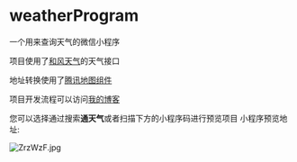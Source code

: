 # weatherProgram
一个用来查询天气的微信小程序

项目使用了[和风天气](https://www.heweather.com/)的天气接口

地址转换使用了[腾讯地图组件](https://lbs.qq.com/qqmap_wx_jssdk/index.html)

项目开发流程可以访问[我的博客](https://powerdong.github.io/myBlog/2019/06/29/%E8%AE%B0%E4%B8%80%E6%AC%A1%E5%B0%8F%E7%A8%8B%E5%BA%8F%E5%BC%80%E5%8F%91/)

您可以选择通过搜索**通天气**或者扫描下方的小程序码进行预览项目
小程序预览地址:  

![ZrzWzF.jpg](https://s2.ax1x.com/2019/07/08/ZrzWzF.jpg)
